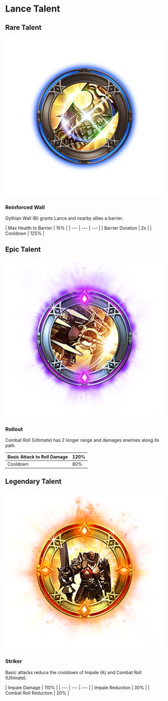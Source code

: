 # Lance Talent

## Rare Talent

![](../../.gitbook/assets/lance_rare.png)

### Reinforced Wall

Gythian Wall \(B\) grants Lance and nearby allies a barrier.

| Max Health to Barrier | 15% |
| --- | --- | --- |
| Barrier Duration | 2s |
| Cooldown | 125% |

## Epic Talent

![](../../.gitbook/assets/lance_epic.png)

### Rollout

Combat Roll \(Ultimate\) has 2 longer range and damages enemies along its path.

| Basic Attack to Roll Damage | 120% |
| --- | --- |
| Cooldown | 80% |

## Legendary Talent

![](../../.gitbook/assets/lance_legendary.png)

### Striker

Basic attacks reduce the cooldown of Impale \(A\) and Combat Roll \(Ultimate\).

| Impale Damage | 110% |
| --- | --- | --- |
| Impale Reduction | 30% |
| Combat Roll Reduction | 20% |



